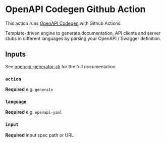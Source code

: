 # OpenAPI Codegen Github Action

This action runs [OpenAPI Codegen](https://github.com/OpenAPITools/openapi-generator) with Github Actions.

Template-driven engine to generate documentation, API clients and server stubs in different languages by parsing your OpenAPI / Swagger definition.

## Inputs

See [openapi-generator-cli](https://github.com/OpenAPITools/openapi-generator) for the full documentation.

### `action`

**Required** e.g. `generate`

### `language`

**Required** e.g. `openapi-yaml`

### `input`

**Required** input spec path or URL
